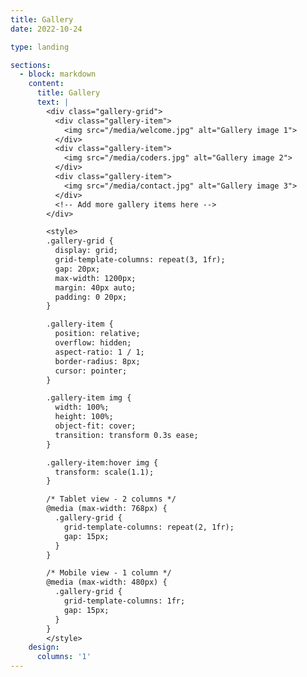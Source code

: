 ```yaml
---
title: Gallery
date: 2022-10-24

type: landing

sections:
  - block: markdown
    content:
      title: Gallery
      text: |
        <div class="gallery-grid">
          <div class="gallery-item">
            <img src="/media/welcome.jpg" alt="Gallery image 1">
          </div>
          <div class="gallery-item">
            <img src="/media/coders.jpg" alt="Gallery image 2">
          </div>
          <div class="gallery-item">
            <img src="/media/contact.jpg" alt="Gallery image 3">
          </div>
          <!-- Add more gallery items here -->
        </div>

        <style>
        .gallery-grid {
          display: grid;
          grid-template-columns: repeat(3, 1fr);
          gap: 20px;
          max-width: 1200px;
          margin: 40px auto;
          padding: 0 20px;
        }

        .gallery-item {
          position: relative;
          overflow: hidden;
          aspect-ratio: 1 / 1;
          border-radius: 8px;
          cursor: pointer;
        }

        .gallery-item img {
          width: 100%;
          height: 100%;
          object-fit: cover;
          transition: transform 0.3s ease;
        }

        .gallery-item:hover img {
          transform: scale(1.1);
        }

        /* Tablet view - 2 columns */
        @media (max-width: 768px) {
          .gallery-grid {
            grid-template-columns: repeat(2, 1fr);
            gap: 15px;
          }
        }

        /* Mobile view - 1 column */
        @media (max-width: 480px) {
          .gallery-grid {
            grid-template-columns: 1fr;
            gap: 15px;
          }
        }
        </style>
    design:
      columns: '1'
---
```

